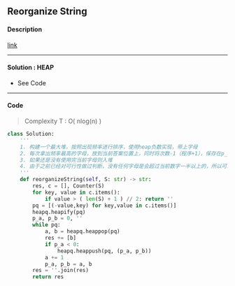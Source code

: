 ## Reorganize String

#### Description

[link](https://leetcode.com/problems/reorganize-string/)

---

#### Solution : HEAP

- See Code

---

#### Code

> Complexity  T : O( nlog(n) )

```python
class Solution:
    '''
    1. 构建一个最大堆，按照出现频率进行排序，使用heap负数实现，带上字母
    2. 每次拿出频率最高的字母，放到当前答案位置上，同时将次数-1（程序+1），保存在p_a中
    3. 如果还是没有使用完当前字母则入堆
    4. 由于之前已经对可行性做过判断，没有任何字母是会超过当前数字一半以上的，所以可以保证不会有同样字母拿到
    '''
    def reorganizeString(self, S: str) -> str:
        res, c = [], Counter(S)
        for key, value in c.items():
            if value > ( len(S) + 1 ) // 2: return ''
        pq = [(-value,key) for key,value in c.items()]
        heapq.heapify(pq)
        p_a, p_b = 0, ''
        while pq:
            a, b = heapq.heappop(pq)
            res += [b]
            if p_a < 0:
                heapq.heappush(pq, (p_a, p_b))
            a += 1
            p_a, p_b = a, b
        res = ''.join(res)
        return res
```
